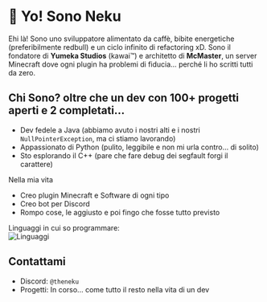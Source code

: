 # 👋 Yo! Sono Neku

Ehi là! Sono uno sviluppatore alimentato da caffè, bibite energetiche (preferibilmente redbull) e un ciclo infinito di refactoring xD.
Sono il fondatore di **Yumeka Studios** (kawai™) e architetto di **McMaster**, un server Minecraft dove ogni plugin ha problemi di fiducia… perché li ho scritti tutti da zero.

## Chi Sono? oltre che un dev con 100+ progetti aperti e 2 completati...

* Dev fedele a Java (abbiamo avuto i nostri alti e i nostri `NullPointerException`, ma ci stiamo lavorando)
* Appassionato di Python (pulito, leggibile e non mi urla contro... di solito)
* Sto esplorando il C++ (pare che fare debug dei segfault forgi il carattere)  

Nella mia vita  
* Creo plugin Minecraft e Software di ogni tipo
* Creo bot per Discord
* Rompo cose, le aggiusto e poi fingo che fosse tutto previsto

Linguaggi in cui so programmare:  
![Linguaggi](https://skillicons.dev/icons?i=java,python,cpp,cs,js,css,unity,assembly)


## Contattami
* Discord: `@theneku`
* Progetti: In corso... come tutto il resto nella vita di un dev
